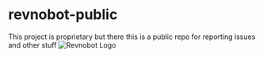 # revnobot-public
This project is proprietary but there this is a public repo for reporting issues and other stuff
![Revnobot Logo](https://cdn.discordapp.com/avatars/898180745493876817/b9143144cef9e21c529ff729477449e8.png?size=512 "Revnobot Logo")
